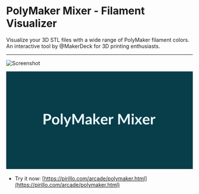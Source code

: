 # PolyMaker Mixer - Filament Visualizer

Visualize your 3D STL files with a wide range of PolyMaker filament colors. An interactive tool by @MakerDeck for 3D printing enthusiasts.

---

![Screenshot](https://github.com/ChrisPirillo/polymaker/blob/main/assets/screenshot.svg+xml?raw=true)

![Screenshot](https://raw.githubusercontent.com/ChrisPirillo/polymaker/main/assets/screenshot.png)

* Try it now: [https://pirillo.com/arcade/polymaker.html](https://pirillo.com/arcade/polymaker.html)